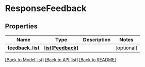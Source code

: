 # ResponseFeedback

## Properties
Name | Type | Description | Notes
------------ | ------------- | ------------- | -------------
**feedback_list** | [**list[Feedback]**](Feedback.md) |  | [optional] 

[[Back to Model list]](../README.md#documentation-for-models) [[Back to API list]](../README.md#documentation-for-api-endpoints) [[Back to README]](../README.md)


